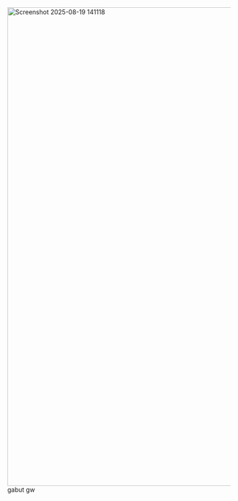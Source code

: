 <img width="1919" height="1079" alt="Screenshot 2025-08-19 141118" src="https://github.com/user-attachments/assets/f3ae18d6-57d0-444c-84d9-c53702eaab3f" />
gabut gw
